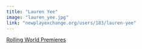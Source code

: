 ```yaml
---
title: "Lauren Yee"
image: "lauren_yee.jpg"
link: "newplayexchange.org/users/183/lauren-yee"
---
```


[Rolling World Premieres](/programs/rolling-world-premieres)